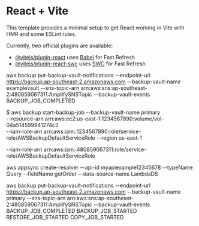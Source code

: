 # React + Vite

This template provides a minimal setup to get React working in Vite with HMR and some ESLint rules.

Currently, two official plugins are available:

- [@vitejs/plugin-react](https://github.com/vitejs/vite-plugin-react/blob/main/packages/plugin-react/README.md) uses [Babel](https://babeljs.io/) for Fast Refresh
- [@vitejs/plugin-react-swc](https://github.com/vitejs/vite-plugin-react-swc) uses [SWC](https://swc.rs/) for Fast Refresh


aws backup put-backup-vault-notifications --endpoint-url https://backup.ap-southeast-2.amazonaws.com --backup-vault-name examplevault --sns-topic-arn arn:aws:sns:ap-southeast-2:480859067311:AmplifySNSTopic --backup-vault-events BACKUP_JOB_COMPLETED 


$ aws backup start-backup-job --backup-vault-name primary \
--resource-arn arn:aws:ec2:us-east-1:1234567890:volume/vol-04a514599941274c3 \
--iam-role-arn arn:aws:iam::1234567890:role/service-role/AWSBackupDefaultServiceRole --region us-east-1

--iam-role-arn arn:aws:iam::480859067311:role/service-role/AWSBackupDefaultServiceRole



aws appsync create-resolver –-api-id myapiexample12345678 --typeName Query --fieldName getOrder –-data-source-name LambdaDS


aws backup put-backup-vault-notifications --endpoint-url https://backup.ap-southeast-2.amazonaws.com --backup-vault-name primary --sns-topic-arn arn:aws:sns:ap-southeast-2:480859067311:AmplifySNSTopic --backup-vault-events BACKUP_JOB_COMPLETED  BACKUP_JOB_STARTED RESTORE_JOB_STARTED COPY_JOB_STARTED